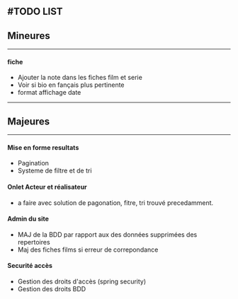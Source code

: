 #TODO LIST
--------------------
## Mineures
------------------------

#### fiche
+ Ajouter la note dans les fiches film et serie
+ Voir si bio en fançais plus pertinente
+ format affichage date

------------------------------------
## Majeures
---------------------------------
#### Mise en forme resultats
+ Pagination
+ Systeme de filtre et de tri

#### Onlet Acteur et réalisateur
+ a faire avec solution de pagonation, fitre, tri trouvé precedamment. 

#### Admin du site
+ MAJ de la BDD par rapport aux des données supprimées des repertoires
+ Maj des fiches films si erreur de correpondance

#### Securité accès
+ Gestion des droits d'accès (spring security)
+ Gestion des droits BDD
